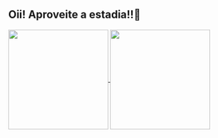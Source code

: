 ## Oii! Aproveite a estadia!!🌱



<a href="https://github.com/anuraghazra/github-readme-stats">
  <img height=200 align="center" src="https://github-readme-stats.vercel.app/api?username=ratpun&show_icons=true&theme=synthwave" />
</a>
<a href="https://img.shields.io/badge/WhatsApp-25D366?style=for-the-badge&logo=whatsapp&logoColor=white">
</a>
<a href="https://github.com/anuraghazra/convoychat">
  <img height=200 align="center" src="https://github-readme-stats.vercel.app/api/top-langs?username=ratpun&layout=compact&langs_count=8&card_width=200&show_icons=true&theme=synthwave" />
</a>

